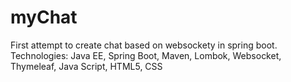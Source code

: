 # myChat
First attempt to create chat based on websockety in spring boot.
Technologies: Java EE, Spring Boot, Maven, Lombok, Websocket, Thymeleaf, Java Script, HTML5, CSS
